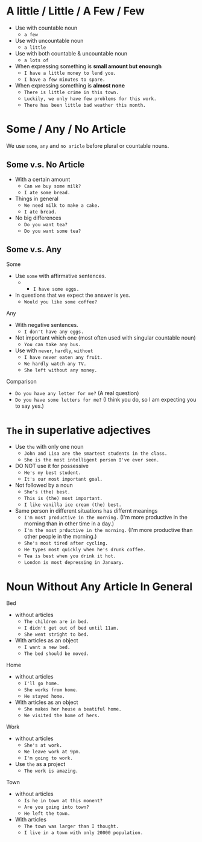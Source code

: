 # A little / Little / A Few / Few

- Use with countable noun
  - `a few`
- Use with uncountable noun
  - `a little`
- Use with both countable & uncountable noun
  - `a lots of`
- When expressing something is **small amount but enoungh**
  - `I have a little money to lend you.`
  - `I have a few minutes to spare.`
- When expressing something is **almost none**
  - `There is little crime in this town.`
  - `Luckily, we only have few problems for this work.`
  - `There has been little bad weather this month.`

# Some / Any / No Article

We use `some`, `any` and `no aricle` before plural or countable nouns.

## Some v.s. No Article

- With a certain amount
  - `Can we buy some milk?`
  - `I ate some bread.`
- Things in general
  - `We need milk to make a cake.`
  - `I ate bread.`
- No big differences
  - `Do you want tea?`
  - `Do you want some tea?`

## Some v.s. Any

Some
- Use `some` with affirmative sentences.
  - - `I have some eggs.`
- In questions that we expect the answer is yes.
  - `Would you like some coffee?`

Any
- With negative sentences.
  - `I don't have any eggs.`
- Not important which one (most often used with singular countable noun)
  - `You can take any bus.`
- Use with `never`, `hardly`, `without`
  - `I have never eaten any fruit.`
  - `We hardly watch any TV.`
  - `She left without any money.`

Comparison
  - `Do you have any letter for me?` (A real question)
  - `Do you have some letters for me?` (I think you do, so I am expecting you to say yes.)

# `The` in superlative adjectives

- Use `the` with only one noun
  - `John and Lisa are the smartest students in the class.`
  - `She is the most intelligent person I've ever seen.`
- DO NOT use it for possessive
  - `He's my best student.`
  - `It's our most important goal.`
- Not followed by a noun
  - `She's (the) best.`
  - `This is (the) most important.`
  - `I like vanilla ice cream (the) best.`
- Same person in different situations has differnt meanings
  - `I'm most productive in the morning.` (I'm more productive in the morning than in other time in a day.)
  - `I'm the most prductive in the morning.` (I'm more productive than other people in the morning.)
  - `She's most tired after cycling.`
  - `He types most quickly when he's drunk coffee.`
  - `Tea is best when you drink it hot.`
  - `London is most depressing in January.`

# Noun Without Any Article In General

Bed
- without articles
  - `The children are in bed.`
  - `I didn't get out of bed until 11am.`
  - `She went stright to bed.`
- With articles as an object
  - `I want a new bed.`
  - `The bed should be moved.`

Home
- without articles
  - `I'll go home.`
  - `She works from home.`
  - `He stayed home.`
- With articles as an object
  - `She makes her house a beatiful home.`
  - `We visited the home of hers.`

Work
- without articles
  - `She's at work.`
  - `We leave work at 9pm.`
  - `I'm going to work.`
- Use `the` as a project
  - `The work is amazing.`

Town
- without articles
  - `Is he in town at this monent?`
  - `Are you going into town?`
  - `He left the town.`
- With articles
  - `The town was larger than I thought.`
  - `I live in a town with only 20000 population.`